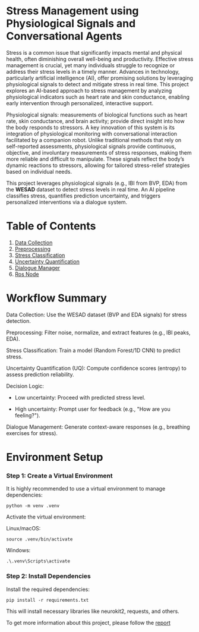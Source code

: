 # Stress Management using Physiological Signals and Conversational Agents

Stress is a common issue that significantly impacts mental and physical health, often diminishing overall well-being and productivity. Effective stress management
is crucial, yet many individuals struggle to recognize or address their stress levels in a timely manner. Advances in technology, particularly artificial intelligence
(AI), offer promising solutions by leveraging physiological signals to detect and mitigate stress in real time. This project explores an AI-based approach to stress
management by analyzing physiological indicators such as heart rate and skin conductance, enabling early intervention through personalized, interactive support.

Physiological signals: measurements of biological functions such as heart rate, skin conductance, and brain activity; provide direct insight into how the body responds to stressors. A key innovation of this system is its integration of physiological monitoring with conversational interaction facilitated by a companion robot. Unlike traditional methods that rely on self-reported assessments, physiological signals provide continuous, objective, and involuntary measurements of stress responses, making them more reliable and difficult to manipulate. These signals reflect the body’s dynamic reactions to stressors, allowing for tailored stress-relief strategies based on individual needs.

This project leverages physiological signals (e.g., IBI from BVP, EDA) from the **WESAD** dataset to detect stress levels in real time. An AI pipeline classifies stress, quantifies prediction uncertainty, and triggers personalized interventions via a dialogue system.

# **Table of Contents**  
1. [Data Collection](https://github.com/prachi0711/Stress-Management-using-Physiological-Signals-and-conversational-agents/blob/main/Dataset/README.md) 
2. [Preprocessing](https://github.com/prachi0711/Stress-Management-using-Physiological-Signals-and-conversational-agents/blob/main/preprocessing/README.md)  
3. [Stress Classification](https://github.com/prachi0711/Stress-Management-using-Physiological-Signals-and-conversational-agents/blob/main/stress_classification/README.md) 
4. [Uncertainty Quantification](https://github.com/prachi0711/Stress-Management-using-Physiological-Signals-and-conversational-agents/blob/main/uncertainty_quantification/README.md) 
5. [Dialogue Manager](https://github.com/prachi0711/Stress-Management-using-Physiological-Signals-and-conversational-agents/blob/main/dialogue_manager/README.md)
6. [Ros Node](https://github.com/prachi0711/Stress-Management-using-Physiological-Signals-and-conversational-agents/blob/main/ros_node/README.md) 


# **Workflow Summary**  

  Data Collection: Use the WESAD dataset (BVP and EDA signals) for stress detection.

  Preprocessing: Filter noise, normalize, and extract features (e.g., IBI peaks, EDA).

  Stress Classification: Train a model (Random Forest/1D CNN) to predict stress.

  Uncertainty Quantification (UQ): Compute confidence scores (entropy) to assess prediction reliability.

  Decision Logic:

  - Low uncertainty: Proceed with predicted stress level.

  - High uncertainty: Prompt user for feedback (e.g., "How are you feeling?").

  Dialogue Management: Generate context-aware responses (e.g., breathing exercises for stress).

# **Environment Setup**

### Step 1: Create a Virtual Environment

It is highly recommended to use a virtual environment to manage dependencies:

```
python -m venv .venv
```
Activate the virtual environment:

Linux/macOS:
   ```
   source .venv/bin/activate
```

Windows:

    .\.venv\Scripts\activate
    
### Step 2: Install Dependencies

Install the required dependencies:
```
pip install -r requirements.txt
```

This will install necessary libraries like neurokit2, requests, and others.

To get more information about this project, please follow the [report]()
